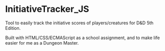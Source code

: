 # InitiativeTracker_JS

Tool to easily track the initiative scores of players/creatures for D&amp;D 5th Edition.

Built with HTML/CSS/ECMAScript as a school assignment, and to make life easier for me as a Dungeon Master.
